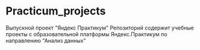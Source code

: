 # Practicum_projects
Выпускной проект "Яндекс Практикум"
Репозиторий содержит учебные проекты с образовательной платформы Яндекс.Практикум по направлению "Анализ данных"
